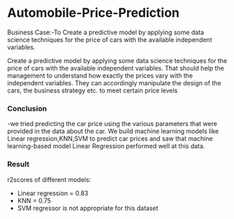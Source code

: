# Automobile-Price-Prediction

Business Case:-To Create a predictive model by applying some data science techniques for the price of cars with the available independent variables. 

Create a predictive model by applying some data science techniques for the price of cars with the available independent variables. That should help the management to understand how exactly the prices vary with the independent variables. They can accordingly manipulate the design of the cars, the business strategy etc. to meet certain price levels

### Conclusion
-we tried predicting the car price using the various parameters that were provided in the data about the car. We build machine learning models like Linear regression,KNN,SVM to predict car prices and saw that machine learning-based model Linear Regression performed well at this data.


### Result 
r2scores of different models:
 - Linear regression = 0.83
 - KNN = 0.75
 - SVM regressor is not appropriate for this dataset
